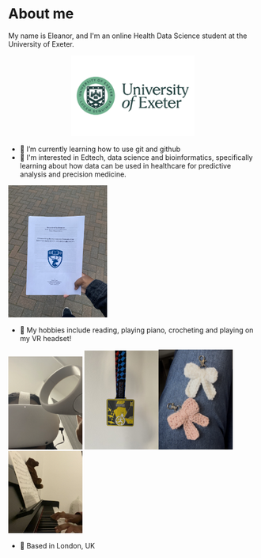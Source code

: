 # About me

My name is Eleanor, and I'm an online Health Data Science student at the University of Exeter. 
<p align="center">
  <img src="University-of-Exeter-Logo.webp" alt="Correlation Heatmap" width="250"/>
</p>

- 🌱 I’m currently learning how to use git and github
- 🩷 I'm interested in Edtech, data science and bioinformatics, specifically learning about how data can be used in healthcare for predictive analysis and precision medicine.

<img src="IMG_2759.jpeg" alt="Correlation Heatmap" width="200"/>

- 🎹 My hobbies include reading, playing piano, crocheting and playing on my VR headset!

<img src="View recent photos.png" alt="Correlation Heatmap" width="150"/> <img src="IMG_7358.jpeg" alt="Correlation Heatmap" width="150"/><img src="crochet.png" alt="Correlation Heatmap" width="150"/> <img src="View recent photos-1.png" alt="Correlation Heatmap" width="150"/> 

- 📍 Based in London, UK
